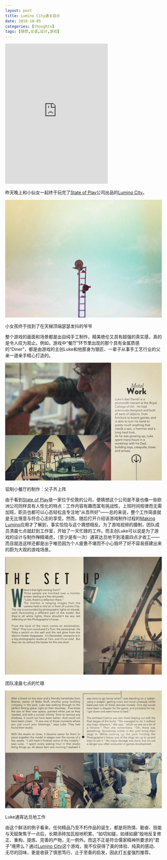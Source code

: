 ```yaml
---
layout: post
title: Lumino City通关启示
date: 2018-10-05
categories: [thoughts]
tags: [随想,论语,设计,游戏]
---
```


<iframe frameborder="no" border="0" marginwidth="0" marginheight="0" width=330 height=450 src="https://music.163.com/outchain/player?type=1&id=34751629&auto=1&height=430" allow="autoplay"></iframe>

昨天晚上和小仙女一起终于玩完了[State of Play](https://www.stateofplaygames.com/)公司出品的[Lumino City](https://www.stateofplaygames.com/luminocity)。

![](/figures/p54499380.jpg)

小女孩终于找到了在天梯顶端瑟瑟发抖的爷爷

整个游戏的画面和场景都是出自纯手工制作，精美绝伦又具有超强的真实感，真的是令人叹为观止。例如，游戏中“餐厅”环节里出现的那个具有金属质感的“Diner”，都是由游戏的主创Luke和他那身为银匠、一辈子从事手工艺行业的父亲一道亲手精心打造的。

![](/figures/p54499496.jpg)

铝制小餐厅的制作：父子齐上阵

由于看到[State of Play](https://www.stateofplaygames.com/)是一家位于伦敦的公司，便猜想这个公司是不是也像一些欧洲公司同样具有人性化的特点：工作内容有趣而富有挑战性，上班时间规律而无需加班，职员也都可以心态轻松且专注地“从吾所好”——总的来说，整个工作简直就是无比惬意与符合心志的享受。然而，随后打开介绍该游戏制作过程的[Making Lumino](https://www.stateofplaygames.com/themakingofluminocity)应用才了解到，事实恰恰与这个猜想相反。为了游戏视频的摄制，团队成员清晨七点就赶到工作室，开始了一天忙碌的工作。而主创Luke可以说是为了游戏的设计与制作殚精竭虑，（至少是有一次）通宵达旦地干到凌晨四点才收工——而且就连这样还都是出于唯恐因为个人疲惫不堪而不小心毁坏了好不容易搭建出来的蔚为大观的游戏场景。

![](/figures/p54499483.jpg)

团队凌晨七点的忙碌

![](/figures/p54499491.jpg)

Luke通宵达旦地工作

由这个鲜活的例子看来，任何精品乃至不朽作品的诞生，都是将热情、勤奋、技能与天赋聚焦于一点后，长期添砖加瓦般地积累、“如切如磋，如琢如磨”般地反复修正、重构、提炼、完善的产物，无一例外。而这不正是符合儒家精神所要求的“君子”境界么？通过[Lumino City](https://www.stateofplaygames.com/luminocity)这个游戏，我不仅获得了美的体验、纯真的感动、无尽的回味，更是收获了慎思笃行、止于至善的启发，因此打五星强烈推荐。
